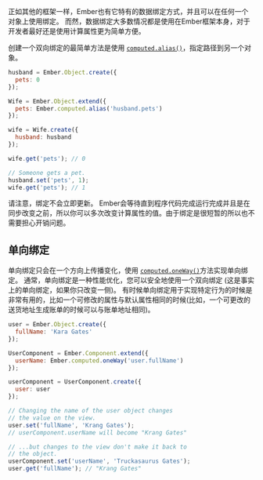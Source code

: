 正如其他的框架一样，Ember也有它特有的数据绑定方式，并且可以在任何一个对象上使用绑定。 而然，数据绑定大多数情况都是使用在Ember框架本身，对于开发者最好还是使用计算属性更为简单方便。

创建一个双向绑定的最简单方法是使用 [`computed.alias()`](http://emberjs.com/api/classes/Ember.computed.html#method_alias)，指定路径到另一个对象。

```javascript
husband = Ember.Object.create({
  pets: 0
});

Wife = Ember.Object.extend({
  pets: Ember.computed.alias('husband.pets')
});

wife = Wife.create({
  husband: husband
});

wife.get('pets'); // 0

// Someone gets a pet.
husband.set('pets', 1);
wife.get('pets'); // 1
```

请注意，绑定不会立即更新。 Ember会等待直到程序代码完成运行完成并且是在同步改变之前，所以你可以多次改变计算属性的值。由于绑定是很短暂的所以也不需要担心开销问题。

## 单向绑定

单向绑定只会在一个方向上传播变化，使用 [`computed.oneWay()`](http://emberjs.com/api/classes/Ember.computed.html#method_oneWay)方法实现单向绑定。 通常，单向绑定是一种性能优化，您可以安全地使用一个双向绑定 (这是事实上的单向绑定，如果你只改变一侧)。 有时候单向绑定用于实现特定行为的时候是非常有用的，比如一个可修改的属性与默认属性相同的时候(比如，一个可更改的送货地址生成账单的时候可以与账单地址相同)。

```javascript
user = Ember.Object.create({
  fullName: 'Kara Gates'
});

UserComponent = Ember.Component.extend({
  userName: Ember.computed.oneWay('user.fullName')
});

userComponent = UserComponent.create({
  user: user
});

// Changing the name of the user object changes
// the value on the view.
user.set('fullName', 'Krang Gates');
// userComponent.userName will become "Krang Gates"

// ...but changes to the view don't make it back to
// the object.
userComponent.set('userName', 'Truckasaurus Gates');
user.get('fullName'); // "Krang Gates"
```